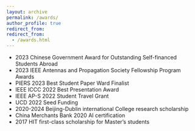```yaml
---
layout: archive
permalink: /awards/
author_profile: true
redirect_from: 
redirect_from: 
  - /awards.html
---
```



- 2023 Chinese Government Award for Outstanding Self-financed Students Abroad
- 2023 IEEE Antennas and Propagation Society Fellowship Program Awards
- PIERS 2023 Best Student Paper Ward Finalist
- IEEE ICCC 2022 Best Presentation Award
- IEEE AP-S 2022 Student Travel Grant
- UCD 2022 Seed Funding
- 2020-2024 Beijing-Dublin international College research scholarship
- China Merchants Bank 2020 AI certification
- 2017 HIT first-class scholarship for Master’s students
